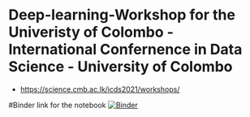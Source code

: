 # Deep-learning-Workshop for the Univeristy of Colombo - International Confernence in Data Science - University of Colombo
* https://science.cmb.ac.lk/icds2021/workshops/

#Binder link for the notebook
[![Binder](https://mybinder.org/badge_logo.svg)](https://mybinder.org/v2/gh/devink07/deep-learning-UoC/HEAD?filepath=Deep_Learning_Colab_Master.ipynb)
